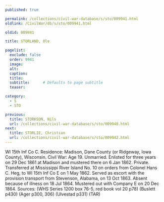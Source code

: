 ```yaml
---
published: true

permalink: /collections/civil-war-database/s/sto/009941.html
oldlink: /CivilWar/db/s/sto/009941.html

oldid: 009941

title: STORLAND, Ole

pagelist:
  exclude: false
  order: 9941
  image: 
  alt:
  caption:
  title:
  subtitle:      # Defaults to page subtitle
  teaser:

category: 
  - S 
  - STO

previous:
  title: STORKSON, Nils
  url: /collections/civil-war-database/s/sto/009940.html  
next:
  title: STORLIE, Christian
  url: /collections/civil-war-database/s/sto/009942.html   
---
```

WI 15th Inf Co C. Residence: Madison, Dane County (or Ridgeway, Iowa County), Wisconsin. Civil War: Age 19. Unmarried. Enlisted for three years on 29 Dec 1861 at Madison and mustered there on 6 Jan 1862. Private. Transferred at Mississippi River Island No. 10 on orders from Colonel Hans C. Heg, to WI 15th Inf Co E on 1 May 1862. Served as escort with the provision transport from Stevenson, Alabama, on 13 Oct 1863. Absent because of illness on 18 Jul 1864. Mustered out with Company E on 20 Dec 1864. Sources: (WHS Series 1200 box 76-5, red book vol 20 p78) (Buslett p430) (Ager p300, 306) (Ulvestad p331) (TAR)
